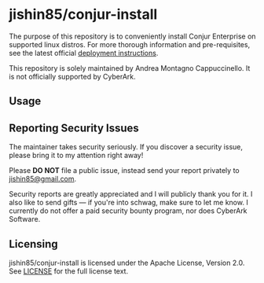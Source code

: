 # jishin85/conjur-install

The purpose of this repository is to conveniently install Conjur Enterprise on supported linux
distros.
For more thorough information and pre-requisites, see the latest official [deployment
instructions](https://docs.conjur.org/Latest/en/Content/Deployment/platforms/docker.html).

This repository is solely maintained by Andrea Montagno Cappuccinello. It is not officially supported by CyberArk.

## Usage



## Reporting Security Issues

The maintainer takes security seriously. If you discover a security issue,
please bring it to my attention right away!

Please **DO NOT** file a public issue, instead send your report privately to
[jishin85@gmail.com](mailto:jishin85@gmail.com).

Security reports are greatly appreciated and I will publicly thank you for it.
I also like to send gifts — if you're into schwag, make sure to let
me know. I currently do not offer a paid security bounty program, nor does CyberArk Software.

## Licensing

jishin85/conjur-install is licensed under the Apache License, Version 2.0.
See [LICENSE](LICENSE) for the full license text.
